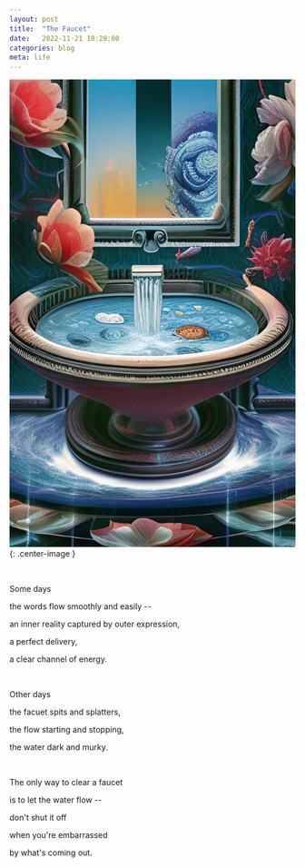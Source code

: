 ```yaml
---
layout: post
title:  "The Faucet"
date:   2022-11-21 10:29:00
categories: blog
meta: life
---
```


![faucet](/images/faucet.jpg){: .center-image }

<br />

Some days

the words flow smoothly and easily --

an inner reality captured by outer expression,

a perfect delivery,

a clear channel of energy.

<br />

Other days

the facuet spits and splatters,

the flow starting and stopping,

the water dark and murky.

<br />

The only way to clear a faucet

is to let the water flow --

don't shut it off

when you're embarrassed

by what's coming out.
